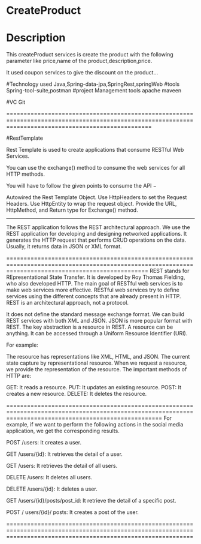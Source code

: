 # CreateProduct

# Description

This createProduct services is create the product with the following parameter like price,name of the product,description,price.

It used coupon services to give the discount on the product...


#Technology used
Java,Spring-data-jpa,SpringRest,springWeb
#tools
Spring-tool-suite,postman
#project Management tools
apache maveen

#VC
Git


======================================================================================================================================================

#RestTemplate

Rest Template is used to create applications that consume RESTful Web Services. 

You can use the exchange() method to consume the web services for all HTTP methods. 


You will have to follow the given points to consume the API −

Autowired the Rest Template Object.
Use HttpHeaders to set the Request Headers.
Use HttpEntity to wrap the request object.
Provide the URL, HttpMethod, and Return type for Exchange() method.


--------------------------------------------------------------------------------------------------------

The REST application follows the REST architectural approach. We use the REST application for developing and designing networked applications. 
It generates the HTTP request that performs CRUD operations on the data. Usually, it returns data in JSON or XML format.

=====================================================================================================================================================
REST stands for REpresentational State Transfer. It is developed by Roy Thomas Fielding, who also developed HTTP. 
The main goal of RESTful web services is to make web services more effective. 
RESTful web services try to define services using the different concepts that are already present in HTTP. 
REST is an architectural approach, not a protocol.

It does not define the standard message exchange format. We can build REST services with both XML and JSON. 
JSON is more popular format with REST. The key abstraction is a resource in REST. A resource can be anything. 
It can be accessed through a Uniform Resource Identifier (URI). 

For example:

The resource has representations like XML, HTML, and JSON. The current state capture by representational resource. 
When we request a resource, we provide the representation of the resource. The important methods of HTTP are:

GET: It reads a resource.
PUT: It updates an existing resource.
POST: It creates a new resource.
DELETE: It deletes the resource.

=========================================================================================================================================================
For example, if we want to perform the following actions in the social media application, we get the corresponding results.

POST /users: It creates a user.

GET /users/{id}: It retrieves the detail of a user.

GET /users: It retrieves the detail of all users.

DELETE /users: It deletes all users.

DELETE /users/{id}: It deletes a user.

GET /users/{id}/posts/post_id: It retrieve the detail of a specific post.

POST / users/{id}/ posts: It creates a post of the user.

==================================================================================================================================================================
